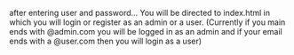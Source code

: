 after entering user and password... You will be directed to index.html in which you will login or register as an admin or a user. (Currently if you main ends with @admin.com you will be logged in as an admin and if your email ends with a @user.com then you will login as a user)
